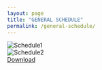 ```yaml
---
layout: page
title: "GENERAL SCHEDULE"
permalink: /general-schedule/
---
```

![Schedule1](djhoier.github.io/Schedule1.png)  
![Schedule2](djhoier.github.io/Schedule2.png)  
[Download](djhoier.github.io/documents/Schedule.xlsx)
